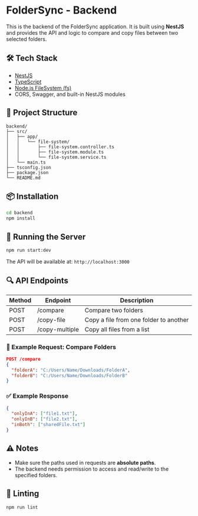 
# FolderSync - Backend

This is the backend of the FolderSync application. It is built using **NestJS** and provides the API and logic to compare and copy files between two selected folders.

## 🛠️ Tech Stack

- [NestJS](https://nestjs.com/)
- [TypeScript](https://www.typescriptlang.org/)
- [Node.js FileSystem (fs)](https://nodejs.org/api/fs.html)
- CORS, Swagger, and built-in NestJS modules

## 📂 Project Structure

```
backend/
├── src/
│   ├── app/
│   │   └── file-system/
│   │       ├── file-system.controller.ts
│   │       ├── file-system.module.ts
│   │       └── file-system.service.ts
│   └── main.ts
├── tsconfig.json
├── package.json
└── README.md
```

## 📦 Installation

```bash
cd backend
npm install
```

## 🚀 Running the Server

```bash
npm run start:dev
```

The API will be available at: `http://localhost:3000`

## 🔍 API Endpoints

| Method | Endpoint       | Description                       |
|--------|----------------|-----------------------------------|
| POST   | /compare       | Compare two folders               |
| POST   | /copy-file     | Copy a file from one folder to another |
| POST   | /copy-multiple | Copy all files from a list        |

### 🧪 Example Request: Compare Folders

```json
POST /compare
{
  "folderA": "C:/Users/Name/Downloads/FolderA",
  "folderB": "C:/Users/Name/Downloads/FolderB"
}
```

### ✅ Example Response

```json
{
  "onlyInA": ["file1.txt"],
  "onlyInB": ["file2.txt"],
  "inBoth": ["sharedFile.txt"]
}
```

## ⚠️ Notes

- Make sure the paths used in requests are **absolute paths**.
- The backend needs permission to access and read/write to the specified folders.

## 🧼 Linting

```bash
npm run lint
```